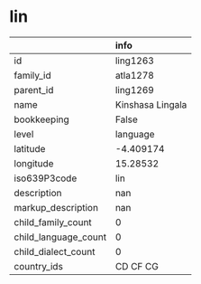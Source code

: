# lin
|                      | info             |
|:---------------------|:-----------------|
| id                   | ling1263         |
| family_id            | atla1278         |
| parent_id            | ling1269         |
| name                 | Kinshasa Lingala |
| bookkeeping          | False            |
| level                | language         |
| latitude             | -4.409174        |
| longitude            | 15.28532         |
| iso639P3code         | lin              |
| description          | nan              |
| markup_description   | nan              |
| child_family_count   | 0                |
| child_language_count | 0                |
| child_dialect_count  | 0                |
| country_ids          | CD CF CG         |